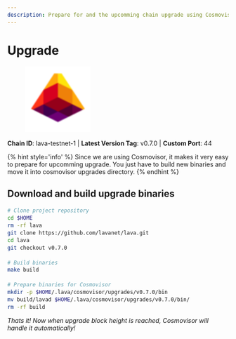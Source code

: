 ```yaml
---
description: Prepare for and the upcomming chain upgrade using Cosmovisor.
---
```


# Upgrade

<figure><img src="https://raw.githubusercontent.com/kj89/cosmos-images/main/logos/lava.png" width="150" alt=""><figcaption></figcaption></figure>

**Chain ID**: lava-testnet-1 | **Latest Version Tag**: v0.7.0 | **Custom Port**: 44

{% hint style='info' %}
Since we are using Cosmovisor, it makes it very easy to prepare for upcomming upgrade.
You just have to build new binaries and move it into cosmovisor upgrades directory.
{% endhint %}

## Download and build upgrade binaries

```bash
# Clone project repository
cd $HOME
rm -rf lava
git clone https://github.com/lavanet/lava.git
cd lava
git checkout v0.7.0

# Build binaries
make build

# Prepare binaries for Cosmovisor
mkdir -p $HOME/.lava/cosmovisor/upgrades/v0.7.0/bin
mv build/lavad $HOME/.lava/cosmovisor/upgrades/v0.7.0/bin/
rm -rf build
```

*Thats it! Now when upgrade block height is reached, Cosmovisor will handle it automatically!*
